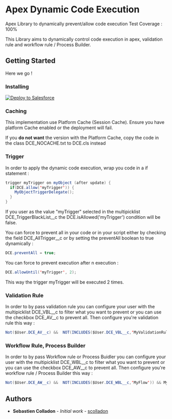# Apex Dynamic Code Execution
Apex Library to dynamically prevent/allow code execution
Test Coverage : 100%

This Library aims to dynamically control code execution in apex, validation rule and workflow rule / Process Builder.

## Getting Started

Here we go !

### Installing

<a href="https://githubsfdeploy.herokuapp.com?owner=scolladon&repo=DCE">
  <img alt="Deploy to Salesforce" src="https://raw.githubusercontent.com/afawcett/githubsfdeploy/master/src/main/webapp/resources/img/deploy.png">
</a>

### Caching

This implementation use Platform Cache (Session Cache).
Ensure you have platform Cache enabled or the deployment will fail.

If you **do not want** the version with the Platform Cache, copy the code in the class DCE_NOCACHE.txt to DCE.cls instead


### Trigger

In order to apply the dynamic code execution, wrap you code in a if statement :
```java
trigger myTrigger on myObject (after update) {
  if(DCE.allow('myTrigger')) {
    MyObjectTriggerDelegate();
  } 
}
```

If you user as the value "myTrigger" selected in the multipicklist DCE_TriggerBlackList__c the DCE.isAllowed('myTrigger') condition will be false.

You can force to prevent all in your code or in your script either by checking the field DCE_AllTrigger__c or by setting the preventAll boolean to true dynamically :
```java
DCE.preventAll = true;
```

You can force to prevent execution after n execution :
```java
DCE.allowUntil('myTrigger', 2);
```
This way the trigger myTrigger will be executed 2 times.

### Validation Rule

In order to by pass validation rule you can configure your user with the multipicklist DCE_VBL__c to filter what you want to prevent or you can use the checkbox DCE_AV__c to prevent all.
Then configure you're validation rule this way :
```java
Not($User.DCE_AV__c) &&  NOT(INCLUDES($User.DCE_VBL__c,'MyValidationRule')) && MyConditions
```

### Workflow Rule, Process Builder
In order to by pass Workflow rule or Process Buidler you can configure your user with the multipicklist DCE_WBL__c to filter what you want to prevent or you can use the checkbox DCE_AW__c to prevent all.
Then configure you're workflow rule / Process Builder this way :
```java
Not($User.DCE_AW__c) &&  NOT(INCLUDES($User.DCE_WBL__c,'MyFlow')) && MyConditions
```

## Authors

* **Sebastien Colladon** - *Initial work* - [scolladon](https://github.com/scolladon)